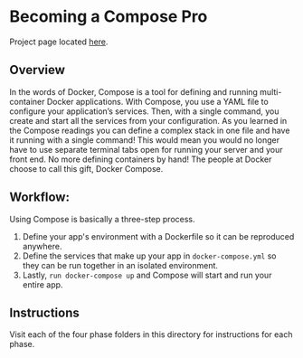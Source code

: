 # Becoming a Compose Pro

Project page located [here](https://open.appacademy.io/learn/full-stack-online/docker-curriculum/becoming-compose-pros). 

## **Overview**
In the words of Docker, Compose is a tool for defining and running multi-container Docker applications. With Compose, you use a YAML file to configure your application’s services. Then, with a single command, you create and start all the services from your configuration. As you learned in the Compose readings you can define a complex stack in one file and have it running with a single command! This would mean you would no longer have to use separate terminal tabs open for running your server and your front end. No more defining containers by hand! The people at Docker choose to call this gift, Docker Compose.

## Workflow:
Using Compose is basically a three-step process.

1. Define your app's environment with a Dockerfile so it can be reproduced anywhere.
2. Define the services that make up your app in `docker-compose.yml` so they can be run together in an isolated environment.
3. Lastly, `run docker-compose up` and Compose will start and run your entire app.

## Instructions

Visit each of the four phase folders in this directory for instructions for each phase.
